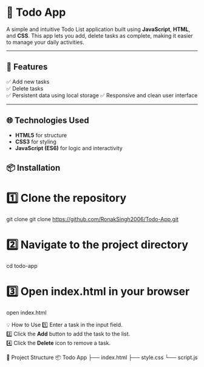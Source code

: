 # 📝 Todo App

A simple and intuitive Todo List application built using **JavaScript**, **HTML**, and **CSS**. This app lets you add, delete tasks as complete, making it easier to manage your daily activities.

---

## 🚀 Features

✅ Add new tasks  
✅ Delete tasks  
✅ Persistent data using local storage
✅ Responsive and clean user interface

---

## 🌐 Technologies Used

- **HTML5** for structure  
- **CSS3** for styling  
- **JavaScript (ES6)** for logic and interactivity


## 📦 Installation

# 1️⃣ Clone the repository
git clone  git clone https://github.com/RonakSingh2006/Todo-App.git

# 2️⃣ Navigate to the project directory
cd todo-app

# 3️⃣ Open index.html in your browser
open index.html

💡 How to Use
1️⃣ Enter a task in the input field.  
2️⃣ Click the **Add** button to add the task to the list.  
4️⃣ Click the **Delete** icon to remove a task.  

📁 Project Structure
📦 Todo App
├── index.html
├── style.css
└── script.js
